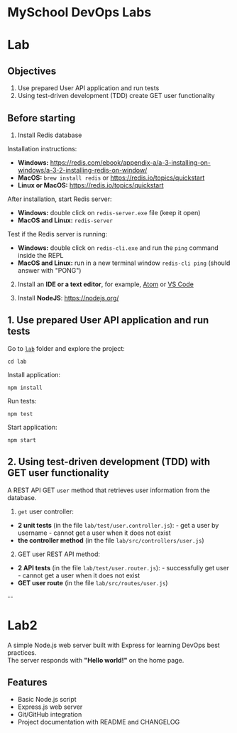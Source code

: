 # MySchool DevOps Labs


# Lab

## Objectives

1. Use prepared User API application and run tests
2. Using test-driven development (TDD) create GET user functionality

## Before starting

1. Install Redis database

Installation instructions:

- **Windows:** https://redis.com/ebook/appendix-a/a-3-installing-on-windows/a-3-2-installing-redis-on-window/
- **MacOS:** `brew install redis` or https://redis.io/topics/quickstart
- **Linux or MacOS:** https://redis.io/topics/quickstart

After installation, start Redis server:

- **Windows:** double click on `redis-server.exe` file (keep it open)
- **MacOS and Linux:** `redis-server`

Test if the Redis server is running:

- **Windows:** double click on `redis-cli.exe` and run the `ping` command inside the REPL
- **MacOS and Linux:** run in a new terminal window `redis-cli ping` (should answer with "PONG")

2. Install an **IDE or a text editor**, for example, [Atom](https://atom.io/) or [VS Code](https://code.visualstudio.com/)

3. Install **NodeJS**: https://nodejs.org/


## 1. Use prepared User API application and run tests

Go to [`lab`](lab) folder and explore the project:

```
cd lab
```

Install application:

```
npm install
```

Run tests:

```
npm test
```

Start application:

```
npm start
```

## 2. Using test-driven development (TDD) with GET user functionality

A REST API GET `user` method that retrieves user information from the database.

1)  `get` user controller:   
  -  **2 unit tests** (in the file `lab/test/user.controller.js`):
    - get a user by username
    - cannot get a user when it does not exist
  -  **the controller method** (in the file `lab/src/controllers/user.js`)

2)  GET user REST API method:   
  -  **2 API tests** (in the file `lab/test/user.router.js`):
    - successfully get user
    - cannot get a user when it does not exist
  -  **GET user route** (in the file `lab/src/routes/user.js`)

--
# Lab2
A simple Node.js web server built with Express for learning DevOps best practices.  
The server responds with **"Hello world!"** on the home page.

## Features

- Basic Node.js script
- Express.js web server
- Git/GitHub integration
- Project documentation with README and CHANGELOG


